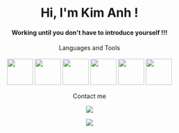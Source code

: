 
<h1 align="center">Hi, I'm Kim Anh ! </h1>

<h4 align="center">Working until you don't have to introduce yourself !!!</h4>
<div align="center">

<div>
Languages and Tools
<br/>
<br/>
<div align="center">
<img src="https://brandslogos.com/wp-content/uploads/images/large/java-logo-1.png" height="60" width="60">
<img src="https://www.freeiconspng.com/uploads/c-logo-icon-18.png" height="60" width="60">
<img src="https://www.freeiconspng.com/uploads/sql-server-icon-png-8.png" height="60" width="60">
<img src="https://cdn.pixabay.com/photo/2017/08/05/11/16/logo-2582748_1280.png" height="60" width="60">
<img src="https://cdn.pixabay.com/photo/2017/08/05/11/16/logo-2582747_1280.png" height="60" width="60">
<img src="https://upload.wikimedia.org/wikipedia/commons/thumb/6/6a/JavaScript-logo.png/768px-JavaScript-logo.png" height="60" width="60">
</div>
<div align="center">


Contact me

[<img src="https://img.shields.io/badge/facebook-%231877F2.svg?&style=for-the-badge&logo=facebook&logoColor=white">](https://www.facebook.com/profile.php?id=100025749735462)

</div>

![](https://www.wallpaperflare.com/static/851/501/292/programming-code-minimalism-eat-wallpaper.jpg)


